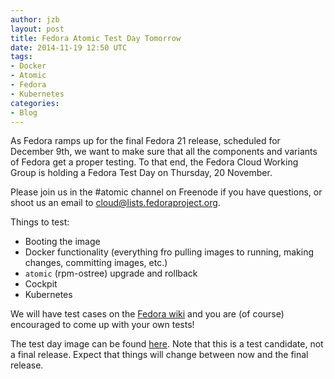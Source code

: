 ```yaml
---
author: jzb
layout: post
title: Fedora Atomic Test Day Tomorrow
date: 2014-11-19 12:50 UTC
tags:
- Docker
- Atomic
- Fedora
- Kubernetes
categories:
- Blog
---
```

As Fedora ramps up for the final Fedora 21 release, scheduled for December 9th, we want to make sure that all the components and variants of Fedora get a proper testing. To that end, the Fedora Cloud Working Group is holding a Fedora Test Day on Thursday, 20 November. 

Please join us in the #atomic channel on Freenode if you have questions, or shoot us an email to cloud@lists.fedoraproject.org. 

Things to test: 

 * Booting the image
 * Docker functionality (everything fro pulling images to running, making changes, committing images, etc.) 
 * `atomic` (rpm-ostree) upgrade and rollback
 * Cockpit
 * Kubernetes

We will have test cases on the [Fedora wiki](https://fedoraproject.org/wiki/Test_Day:2014-11-20_Atomic) and you are (of course) encouraged to come up with your own tests! 

The test day image can be found [here](https://kojipkgs.fedoraproject.org//work/tasks/8904/8118904/Fedora-Cloud-Atomic-20141112-21.x86_64.qcow2). Note that this is a test candidate, not a final release. Expect that things will change between now and the final release.
